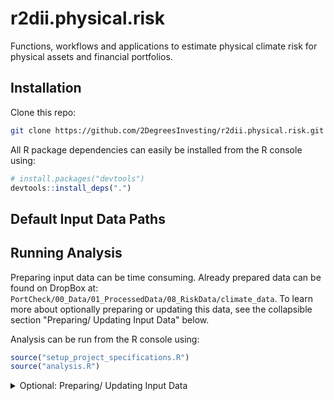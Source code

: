 # r2dii.physical.risk
Functions, workflows and applications to estimate physical climate risk for physical assets and financial portfolios. 

## Installation
Clone this repo:
``` bash
git clone https://github.com/2DegreesInvesting/r2dii.physical.risk.git
```

All R package dependencies can easily be installed from the R console using:
``` r
# install.packages("devtools")
devtools::install_deps(".")
```

## Default Input Data Paths

## Running Analysis
Preparing input data can be time consuming. Already prepared data can be found on DropBox at: `PortCheck/00_Data/01_ProcessedData/08_RiskData/climate_data`. To learn more about optionally preparing or updating this data, see the collapsible section "Preparing/ Updating Input Data" below. 

Analysis can be run from the R console using: 
``` r
source("setup_project_specifications.R")
source("analysis.R")
```

<details>
  <summary>Optional: Preparing/ Updating Input Data</summary>
  
  ## Asset Resolution
  `prepare_AR_data.R`
  
  ## Climate Data Factory
  `prepare_CDF_data.R`
  
  ## Climate Analytics 
  `prepare_climate_analytics_data.R`
  
  ## Open Street Map 
  `prepare_OSM_data.R`

</details>
